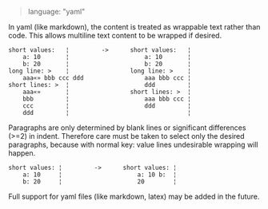 > language: "yaml"

In yaml (like markdown), the content is treated as wrappable text rather than
code. This allows multiline text content to be wrapped if desired.

    short values:   ¦         ->      short values:   ¦
        a: 10       ¦                     a: 10       ¦
        b: 20       ¦                     b: 20       ¦
    long line: >    ¦                 long line: >    ¦
        aaa«» bbb ccc ddd                 aaa bbb ccc ¦
    short lines: >  ¦                     ddd         ¦
        aaa«»       ¦                 short lines: >  ¦
        bbb         ¦                     aaa bbb ccc ¦
        ccc         ¦                     ddd         ¦
        ddd         ¦                                 ¦

Paragraphs are only determined by blank lines or significant differences (>=2)
in indent. Therefore care must be taken to select only the desired paragraphs,
because with normal key: value lines undesirable wrapping will happen. 

    short values: ¦         ->      short values: ¦
        a: 10     ¦                     a: 10 b:  ¦
        b: 20     ¦                     20        ¦

Full support for yaml files (like markdown, latex) may be added in the future.
